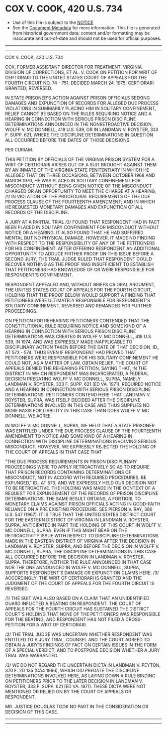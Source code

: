 ---
---

# COX V. COOK, 420 U.S. 734

* Use of this file is subject to the [NOTICE](https://github.com/publicdocs/notice/blob/master/NOTICE)
* See the [Document Metadata](../../../) for more information.
  This file is generated from historical government data; content and/or formatting may be inaccurate and out-of-date and should not be used for official purposes.

----------
----------

COX V. COOK, 420 U.S. 734

COX, FORMER ASSISTANT DIRECTOR FOR TREATMENT, VIRGINIA DIVISION OF CORRECTIONS, ET AL. V. COOK ON PETITION FOR WRIT OF CERTIORARI TO THE UNITED STATES COURT OF APPEALS FOR THE FOURTH CIRCUIT NO. 74 - 751.  DECIDED MARCH 24, 1975; CERTIORARI GRANTED; REVERSED.

IN STATE PRISONER'S ACTION AGAINST PRISON OFFICIALS SEEKING DAMAGES AND EXPUNCTION OF RECORDS FOR ALLEGED DUE PROCESS VIOLATIONS IN SUMMARILY PLACING HIM IN SOLITARY CONFINEMENT, RELIEF CANNOT BE BASED ON THE RULES REQUIRING NOTICE AND A HEARING IN CONNECTION WITH SERIOUS PRISON DISCIPLINE DETERMINATIONS ANNOUNCED IN THE NONRETROACTIVE DECISION, WOLFF V. MC DONNELL, 418 U.S. 539, OR IN LANDMAN V. ROYSTER, 333 F. SUPP. 621, WHERE THE DISCIPLINE DETERMINATIONS IN QUESTION ALL OCCURRED BEFORE THE DATES OF THOSE DECISIONS.

PER CURIAM.

THIS PETITION BY OFFICIALS OF THE VIRGINIA PRISON SYSTEM FOR A WRIT OF CERTIORARI ARISES OUT OF A SUIT BROUGHT AGAINST THEM BY AN INMATE OF THE VIRGINIA STATE PENITENTIARY IN WHICH HE ALLEGED THAT ON THREE OCCASIONS, BETWEEN OCTOBER 1968 AND MARCH 1970, HE WAS PLACED IN SOLITARY CONFINEMENT FOR MISCONDUCT WITHOUT BEING GIVEN NOTICE OF THE MISCONDUCT CHARGED OR AN OPPORTUNITY TO MEET THE CHARGE AT A HEARING, /1/ IN VIOLATION OF THE PROCEDURAL REQUIREMENTS OF THE DUE PROCESS CLAUSE OF THE FOURTEENTH AMENDMENT; AND IN WHICH HE REQUESTED MONETARY DAMAGES AND EXPUNCTION OF ALL RECORDS OF THE DISCIPLINE.

A JURY AT A PARTIAL TRIAL /2/ FOUND THAT RESPONDENT HAD IN FACT BEEN PLACED IN SOLITARY CONFINEMENT FOR MISCONDUCT WITHOUT NOTICE OR A HEARING.  IT ALSO FOUND THAT HE HAD SUFFERED MENTAL BUT NO PHYSICAL DAMAGE.  HOWEVER, IT MADE NO FINDING WITH RESPECT TO THE RESPONSIBILITY OF ANY OF THE PETITIONERS FOR HIS CONFINEMENT.  AFTER OFFERING RESPONDENT AN ADDITIONAL OPPORTUNITY TO ADDUCE FIRTHER PROOF ON THIS ISSUE BEFORE A SECOND JURY, THE TRAIL JUDGE RULED THAT RESPONDENT COULD RECOVER NOTHING AS THE PROOF WAS INSUFFICIENT TO ESTABLISH THAT PETITIONERS HAD KNOWLEDGE OF OR WERE RESPONSIBLE FOR RESPONDENT'S CONFINEMENT.

RESPONDENT APPEALED AND, WITHOUT BRIEFS OR ORAL ARGUMENT, THE UNITED STATES COURT OF APPEALS FOR THE FOURTH CIRCUIT, HOLDING THAT THE PROOF BELOW WOULD SUPPORT A FINDING THAT PETITIONERS WERE ULTIMATELY RESPONSIBLE FOR RESPONDENT'S SOLITARY CONFINEMENT, REVERSED AND REMANDED FOR FURTHER PROCEEDINGS.

ON PETITION FOR REHEARING PETITIONERS CONTENDED THAT THE CONSTITUTIONAL RULE REQUIRING NOTICE AND SOME KIND OF A HEARING IN CONNECTION WITH SERIOUS PRISON DISCIPLINE DETERMINATIONS WAS CREATED IN WOLFF V. MC DONNELL, 418 U.S. 539, IN 1974, AND WAS EXPRESSLY MADE INAPPLICABLE TO DISCIPLINARY ACTION TAKEN BEFORE THE DATE OF THAT DECISION.  ID., AT 573 - 574.  THUS EVEN IF RESPONDENT HAD PROVED THAT PETITIONERS WERE RESPONSIBLE FOR HIS SOLITARY CONFINEMENT HE COULD NOT, AS A MATTER OF LAW, OBTAIN RELIEF.  THE COURT OF APPEALS DENIED THE REHEARING PETITION, SAYING THAT, IN THE DISTRICT IN WHICH RESPONDENT WAS INCARCERATED, A FEDERAL DECISION PREDATING WOLFF V. MC DONNELL, SUPRA, NAMELY LANDMAN V. ROYSTER, 333 F. SUPP. 621 (ED VA. 1971), REQUIRED NOTICE AND A HEARING IN CONNECTION WITH SERIOUS PRISON DISCIPLINE DETERMINATIONS.  PETITIONERS CONTEND HERE THAT LANDMAN V. ROYSTER, SUPRA, WAS ITSELF DECIDED AFTER THE DISCIPLINE DETERMINATIONS INVOLVED IN THIS CASE AND THUS SUPPLIES NO MORE BASIS FOR LIABILITY IN THIS CASE THAN DOES WOLFF V. MC DONNELL.  WE AGREE.

IN WOLFF V. MC DONNELL, SUPRA, WE HELD THAT A STATE PRISONER WAS ENTITLED UNDER THE DUE PROCESS CLAUSE OF THE FOURTEENTH AMENDMENT TO NOTICE AND SOME KIND OF A HEARING IN CONNECTION WITH DISCIPLINE DETERMINATIONS INVOLVING SERIOUS MISCONDUCT.  HOWEVER, WE EXPRESSLY REJECTED THE HOLDING OF THE COURT OF APPEALS IN THAT CASE THAT

"THE DUE PROCESS REQUIREMENTS IN PRISON DISCIPLINARY PROCEEDINGS WERE TO APPLY RETROACTIVELY SO AS TO REQUIRE THAT PRISON RECORDS CONTAINING DETERMINATIONS OF MISCONDUCT, NOT IN ACCORD WITH REQUIRED PROCEDURES, BE EXPUNGED," ID., AT 573; AND WE EXPRESSLY HELD OUR DECISION NOT TO BE RETROACTIVE.  THE HOLDING WAS MADE IN THE OCNTEXT OF A REQUEST FOR EXPUNGEMENT OF THE RECORDS OF PRISON DISCIPLINE DETERMINATIONS.  THE SAME RESULT OBTAINS, A FORTIORI, TO MONETARY CLAIMS AGAINST PRISON OFFICIALS ACTING IN GOOD-FAITH RELIANCE ON A PRE EXISTING PROCEDURE.  SEE PIERSON V. RAY, 386 U.S. 547 (1967).  IT IS TRUE THAT THE UNITED STATES DISTRICT COURT FOR THE EASTERN DISTRICT OF VIRGINIA IN LANDMAN V. ROYSTER, SUPRA, ANTICIPATED IN PART THE HOLDING OF THIS COURT IN WOLFF V. MC DONNELL, SUPRA.  EVEN IF THIS MIGHT BEAR ON THE RETROACTIVITY ISSUE WITH RESPECT TO DISCIPLINE DETERMINATIONS MADE IN THE EASTERN DISTRICT OF VIRGINIA AFTER THE DECISION IN LANDMAN V. ROYSTER, SUPRA, AND BEFORE THE DECISION IN WOLFF V. MC DONNELL, SUPRA, THE DISCIPLINE DETERMINATIONS IN THIS CASE ALL OCCURRED BEFORE THE DECISION IN LANDMAN V. ROYSTER, SUPRA.  THEREFORE, NEITHER THE RULE ANNOUNCED IN THAT CASE NOR THE ONE ANNOUNCED IN WOLFF V. MC DONNELL, SUPRA, SUPPORTS RESPONDENT'S DAMAGE OR EXPUNCTION CLAIMS HERE.  /3/ ACCORDINGLY, THE WRIT OF CERTIORARI IS GRANTED AND THE JUDGMENT OF THE COURT OF APPEALS FOR THE FOURTH CIRCUIT IS REVERSED.

/1/ THE SUIT WAS ALSO BASED ON A CLAIM THAT AN UNIDENTIFIED GUARD INFLICTED A BEATING ON RESPONDENT.  THE COURT OF APPEALS FOR THE FOURTH CIRCUIT HAS SUSTAINED THE DISTRICT COURT'S HOLDING THAT NONE OF THE PETITIONERS WAS RESPONSIBLE FOR THE BEATING, AND RESPONDENT HAS NOT FILED A CROSS-PETITION FOR A WRIT OF CERTIORARI.

/2/ THE TRIAL JUDGE WAS UNCERTAIN WHETHER RESPONDENT WAS ENTITLED TO A JURY TRIAL.  COUNSEL AND THE COURT AGREED TO OBTAIN A JURY'S FINDINGS OF FACT ON CERTAIN ISSUES IN THE FORM OF A SPECIAL VERDICT, AND TO POSTPONE DECISION WHETHER A JURY TRIAL WAS WARRANTED.

/3/ WE DO NOT REGARD THE UNCERTAIN DICTA IN LANDMAN V. PEYTON, 370 F. 2D 135 (CA4 1966), WHICH DID PREDATE THE DISCIPLINE DETERMINATIONS INVOLVED HERE, AS LAYING DOWN A RULE BINDING ON PETITIONERS PRIOR TO THE LATER DECISION IN LANDMAN V. ROYSTER, 333 F. SUPP. 621 (ED VA. 1971).  THESE DICTA WERE NOT MENTIONED OR RELIED ON BY THE COURT OF APPEALS OR RESPONDENT.

MR. JUSTICE DOUGLAS TOOK NO PART IN THE CONSIDERATION OR DECISION OF THIS CASE.


----------
----------

